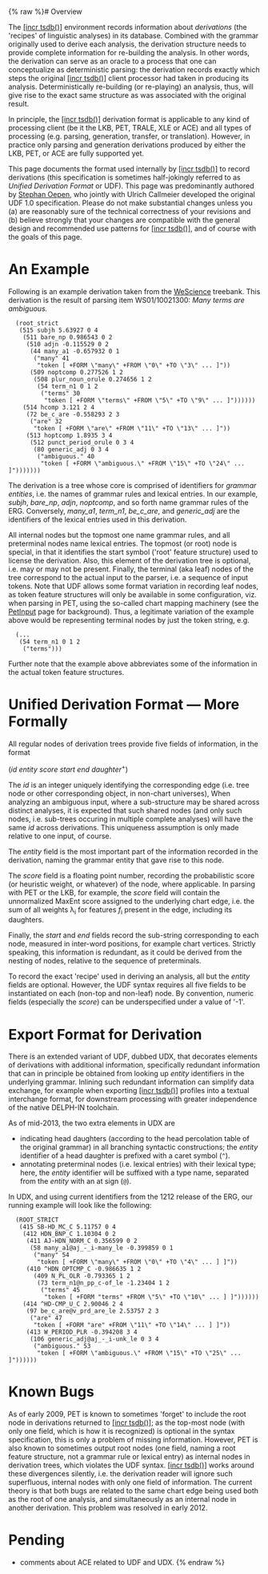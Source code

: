 {% raw %}# Overview

The [\[incr tsdb()\]](http://www.delph-in.net/itsdb) environment records
information about *derivations* (the 'recipes' of linguistic analyses)
in its database. Combined with the grammar originally used to derive
each analysis, the derivation structure needs to provide complete
information for re-building the analysis. In other words, the derivation
can serve as an oracle to a process that one can conceptualize as
deterministic parsing: the derivation records exactly which steps the
original [\[incr tsdb()\]](http://www.delph-in.net/itsdb) client
processor had taken in producing its analysis. Deterministically
re-building (or re-playing) an analysis, thus, will give rise to the
exact same structure as was associated with the original result.

In principle, the [\[incr tsdb()\]](http://www.delph-in.net/itsdb)
derivation format is applicable to any kind of processing client (be it
the LKB, PET, TRALE, XLE or ACE) and all types of processing (e.g.
parsing, generation, transfer, or translation). However, in practice
only parsing and generation derivations produced by
either the LKB, PET, or ACE are fully supported yet.

This page documents the format used internally by [\[incr
tsdb()\]](http://www.delph-in.net/itsdb) to record derivations (this
specification is sometimes half-jokingly referred to as *Unified
Derivation Format* or UDF). This page was predominantly authored by
[Stephan Oepen](https://github.com/oepen), who jointly with Ulrich Callmeier developed the original UDF 1.0
specification. Please do not make substantial changes unless you (a) are
reasonably sure of the technical correctness of your revisions and (b)
believe strongly that your changes are compatible with the general
design and recommended use patterns for [\[incr tsdb()\]](http://www.delph-in.net/itsdb), and of course with the goals
of this page.

# An Example

Following is an example derivation taken from the [WeScience](https://blog.inductorsoftware.com/docsproto/concept/WeScience)
treebank. This derivation is the result of parsing item WS01/10021300:
*Many terms are ambiguous.*

      (root_strict
       (515 subjh 5.63927 0 4
        (511 bare_np 0.986543 0 2
         (510 adjn -0.115529 0 2
          (44 many_a1 -0.657932 0 1
           ("many" 41
            "token [ +FORM \"many\" +FROM \"0\" +TO \"3\" ... ]"))
          (509 noptcomp 0.277526 1 2
           (508 plur_noun_orule 0.274656 1 2
            (54 term_n1 0 1 2
             ("terms" 30
              "token [ +FORM \"terms\" +FROM \"5\" +TO \"9\" ... ]"))))))
        (514 hcomp 3.121 2 4
         (72 be_c_are -0.558293 2 3
          ("are" 32
           "token [ +FORM \"are\" +FROM \"11\" +TO \"13\" ... ]"))
         (513 hoptcomp 1.8935 3 4
          (512 punct_period_orule 0 3 4
           (80 generic_adj 0 3 4
            ("ambiguous." 40
             "token [ +FORM \"ambiguous.\" +FROM \"15\" +TO \"24\" ... ]")))))))

The derivation is a tree whose core is comprised of identifiers for
*grammar entities*, i.e. the names of grammar rules and lexical entries.
In our example, *subjh*, *bare\_np*, *adjn*, *noptcomp*, and so forth
name grammar rules of the ERG. Conversely, *many\_a1*, *term\_n1*,
*be\_c\_are*, and *generic\_adj* are the identifiers of the lexical
entries used in this derivation.

All internal nodes but the topmost one name grammar rules, and all
preterminal nodes name lexical entries. The topmost (or root) node is
special, in that it identifies the start symbol ('root' feature
structure) used to license the derivation. Also, this element of the
derivation tree is optional, i.e. may or may not be present. Finally,
the terminal (aka leaf) nodes of the tree correspond to the actual input
to the parser, i.e. a sequence of input tokens. Note that UDF allows
some format variation in recording leaf nodes, as token feature
structures will only be available in some configuration, viz. when
parsing in PET, using the so-called chart mapping machinery (see the
[PetInput](PetInput) page for background). Thus, a legitimate variation
of the example above would be representing terminal nodes by just the
token string, e.g.

      (...
       (54 term_n1 0 1 2
        ("terms")))

Further note that the example above abbreviates some of the information
in the actual token feature structures.

# Unified Derivation Format — More Formally

All regular nodes of derivation trees provide five fields of
information, in the format

(*id* *entity* *score* *start* *end* *daughter*<sup>+</sup>)

The *id* is an integer uniquely identifying the corresponding edge (i.e.
tree node or other corresponding object, in non-chart universes), When
analyzing an ambiguous input, where a sub-structure may be shared across
distinct analyses, it is expected that such shared nodes (and only such
nodes, i.e. sub-trees occuring in multiple complete analyses) will have
the same *id* across derivations. This uniqueness assumption is only
made relative to one input, of course.

The *entity* field is the most important part of the information
recorded in the derivation, naming the grammar entity that gave rise to
this node.

The *score* field is a floating point number, recording the
probabilistic score (or heuristic weight, or whatever) of the node,
where applicable. In parsing with PET or the LKB, for example, the
*score* field will contain the unnormalized MaxEnt score assigned to the
underlying chart edge, i.e. the sum of all weights λ<sub>i</sub> for
features *f*<sub>i</sub> present in the edge, including its daughters.

Finally, the *start* and *end* fields record the sub-string
corresponding to each node, measured in inter-word positions, for
example chart vertices. Strictly speaking, this information is
redundant, as it could be derived from the nesting of nodes, relative to
the sequence of preterminals.

To record the exact 'recipe' used in deriving an
analysis, all but the *entity* fields are optional. However, the UDF
syntax requires all five fields to be instantiated on each (non-top and
non-leaf) node. By convention, numeric fields (especially the *score*)
can be underspecified under a value of '-1'.

# Export Format for Derivation

There is an extended variant of UDF, dubbed UDX, that decorates elements
of derivations with additional information, specifically redundant
information that can in principle be obtained from looking up *entity*
identifiers in the underlying grammar. Inlining such redundant
information can simplify data exchange, for example when exporting
[\[incr tsdb()\]](http://www.delph-in.net/itsdb) profiles into a textual
interchange format, for downstream processing with greater independence
of the native DELPH-IN toolchain.

As of mid-2013, the two extra elements in UDX are

- indicating head daughters (according to the head percolation table
of the original grammar) in all branching syntactic constructions;
the *entity* identifier of a head daughter is prefixed with a caret
symbol (`^`).
- annotating preterminal nodes (i.e. lexical entries) with their
lexical type; here, the *entity* identifier will be suffixed with a
type name, separated from the *entity* with an at sign (`@`).

In UDX, and using current identifiers from the 1212 release of the ERG,
our running example will look like the following:

      (ROOT_STRICT
       (415 SB-HD_MC_C 5.11757 0 4
        (412 HDN_BNP_C 1.10304 0 2
         (411 AJ-HDN_NORM_C 0.356599 0 2
          (58 many_a1@aj_-_i-many_le -0.399859 0 1
           ("many" 54
            "token [ +FORM \"many\" +FROM \"0\" +TO \"4\" ... ] ]"))
         (410 ^HDN_OPTCMP_C -0.986635 1 2
           (409 N_PL_OLR -0.793365 1 2
            (73 term_n1@n_pp_c-of_le -1.23404 1 2
             ("terms" 45
              "token [ +FORM "terms" +FROM \"5\" +TO \"10\" ... ] ]"))))))
        (414 ^HD-CMP_U_C 2.90046 2 4
         (97 be_c_are@v_prd_are_le 2.53757 2 3
          ("are" 47
           "token [ +FORM "are" +FROM \"11\" +TO \"14\" ... ] ]"))
         (413 W_PERIOD_PLR -0.394208 3 4
          (106 generic_adj@aj_-_i-unk_le 0 3 4
           ("ambiguous." 53
            "token [ +FORM \"ambiguous.\" +FROM \"15\" +TO \"25\" ... ]"))))))

# Known Bugs

As of early 2009, PET is known to sometimes 'forget' to include the root
node in derivations returned to [\[incr
tsdb()\]](http://www.delph-in.net/itsdb); as the top-most node (with
only one field, which is how it is recognized) is optional in the syntax
specification, this is only a problem of missing information. However,
PET is also known to sometimes output root nodes (one field, naming a
root feature structure, not a grammar rule or lexical entry) as internal
nodes in derivation trees, which violates the UDF syntax. [\[incr
tsdb()\]](http://www.delph-in.net/itsdb) works around these divergences
silently, i.e. the derivation reader will ignore such superfluous,
internal nodes with only one field of information. The current theory is
that both bugs are related to the same chart edge being used both as the
root of one analysis, and simultaneously as an internal node in another
derivation. This problem was resolved in early 2012.

# Pending

- comments about ACE related to UDF and UDX.
{% endraw %}